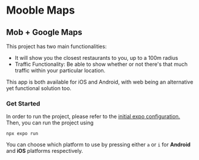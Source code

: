 # Mooble Maps 
## Mob + Google Maps 

This project has two main functionalities:
- It will show you the closest restaurants to you, up to a 100m radius
- Traffic Functionality: Be able to show whether or not there's that much traffic within your particular location.

This app is both available for iOS and Android, with web being an alternative yet functional solution too. 

### Get Started 

In order to run the project, please refer to the [initial expo configuration.](https://docs.expo.dev/guides/overview/)
Then, you can run the project using 

```
npx expo run
```

You can choose which platform to use by pressing either `a` or `i` for **Android** and **iOS** platforms respectively.
